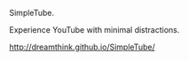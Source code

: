 
SimpleTube.

Experience YouTube with minimal distractions.

http://dreamthink.github.io/SimpleTube/